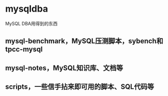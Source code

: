 # mysqldba
MySQL DBA用得到的东西

## mysql-benchmark，MySQL压测脚本，sybench和tpcc-mysql
## mysql-notes，MySQL知识库、文档等
## scripts，一些信手拈来即可用的脚本、SQL代码等
